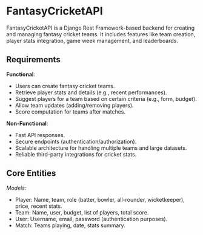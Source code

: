 # FantasyCricketAPI
FantasyCricketAPI is a Django Rest Framework-based backend for creating and managing fantasy cricket teams. It includes features like team creation, player stats integration, game week management, and leaderboards.

## Requirements
**Functional**:
* Users can create fantasy cricket teams.
* Retrieve player stats and details (e.g., recent performances).
* Suggest players for a team based on certain criteria (e.g., form, budget).
* Allow team updates (adding/removing players).
* Score computation for teams after matches.

**Non-Functional**:
* Fast API responses.
* Secure endpoints (authentication/authorization).
* Scalable architecture for handling multiple teams and large datasets.
* Reliable third-party integrations for cricket stats.

## Core Entities
*Models*:
* Player: Name, team, role (batter, bowler, all-rounder, wicketkeeper), price, recent stats.
* Team: Name, user, budget, list of players, total score.
* User: Username, email, password (authentication purposes).
* Match: Teams playing, date, stats summary.

